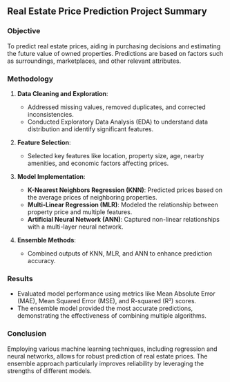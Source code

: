 ## Real Estate Price Prediction Project Summary

### Objective
To predict real estate prices, aiding in purchasing decisions and estimating the future value of owned properties. Predictions are based on factors such as surroundings, marketplaces, and other relevant attributes.

### Methodology
1. **Data Cleaning and Exploration**:
    - Addressed missing values, removed duplicates, and corrected inconsistencies.
    - Conducted Exploratory Data Analysis (EDA) to understand data distribution and identify significant features.

2. **Feature Selection**:
    - Selected key features like location, property size, age, nearby amenities, and economic factors affecting prices.

3. **Model Implementation**:
    - **K-Nearest Neighbors Regression (KNN)**: Predicted prices based on the average prices of neighboring properties.
    - **Multi-Linear Regression (MLR)**: Modeled the relationship between property price and multiple features.
    - **Artificial Neural Network (ANN)**: Captured non-linear relationships with a multi-layer neural network.

4. **Ensemble Methods**:
    - Combined outputs of KNN, MLR, and ANN to enhance prediction accuracy.

### Results
- Evaluated model performance using metrics like Mean Absolute Error (MAE), Mean Squared Error (MSE), and R-squared (R²) scores.
- The ensemble model provided the most accurate predictions, demonstrating the effectiveness of combining multiple algorithms.

### Conclusion
Employing various machine learning techniques, including regression and neural networks, allows for robust prediction of real estate prices. The ensemble approach particularly improves reliability by leveraging the strengths of different models.

